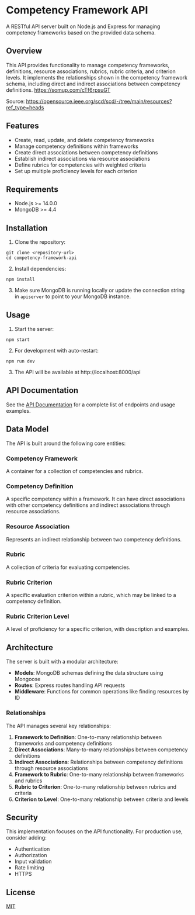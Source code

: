 # Competency Framework API

A RESTful API server built on Node.js and Express for managing competency frameworks based on the provided data schema.

## Overview

This API provides functionality to manage competency frameworks, definitions, resource associations, rubrics, rubric criteria, and criterion levels. It implements the relationships shown in the competency framework schema, including direct and indirect associations between competency definitions.
https://somup.com/cTf6rpsuGT

Source: https://opensource.ieee.org/scd/scd/-/tree/main/resources?ref_type=heads 

## Features

- Create, read, update, and delete competency frameworks
- Manage competency definitions within frameworks
- Create direct associations between competency definitions
- Establish indirect associations via resource associations
- Define rubrics for competencies with weighted criteria
- Set up multiple proficiency levels for each criterion

## Requirements

- Node.js >= 14.0.0
- MongoDB >= 4.4

## Installation

1. Clone the repository:
```
git clone <repository-url>
cd competency-framework-api
```

2. Install dependencies:
```
npm install
```

3. Make sure MongoDB is running locally or update the connection string in `apiserver` to point to your MongoDB instance.

## Usage

1. Start the server:
```
npm start
```

2. For development with auto-restart:
```
npm run dev
```

3. The API will be available at http://localhost:8000/api

## API Documentation

See the [API Documentation](docs/API_DOCUMENTATION.md) for a complete list of endpoints and usage examples.

## Data Model

The API is built around the following core entities:

### Competency Framework
A container for a collection of competencies and rubrics.

### Competency Definition
A specific competency within a framework. It can have direct associations with other competency definitions and indirect associations through resource associations.

### Resource Association
Represents an indirect relationship between two competency definitions.

### Rubric
A collection of criteria for evaluating competencies.

### Rubric Criterion
A specific evaluation criterion within a rubric, which may be linked to a competency definition.

### Rubric Criterion Level
A level of proficiency for a specific criterion, with description and examples.

## Architecture

The server is built with a modular architecture:

- **Models**: MongoDB schemas defining the data structure using Mongoose
- **Routes**: Express routes handling API requests
- **Middleware**: Functions for common operations like finding resources by ID

### Relationships

The API manages several key relationships:

1. **Framework to Definition**: One-to-many relationship between frameworks and competency definitions
2. **Direct Associations**: Many-to-many relationships between competency definitions
3. **Indirect Associations**: Relationships between competency definitions through resource associations
4. **Framework to Rubric**: One-to-many relationship between frameworks and rubrics
5. **Rubric to Criterion**: One-to-many relationship between rubrics and criteria
6. **Criterion to Level**: One-to-many relationship between criteria and levels

## Security

This implementation focuses on the API functionality. For production use, consider adding:

- Authentication
- Authorization
- Input validation
- Rate limiting
- HTTPS

## License

[MIT](LICENSE) 
